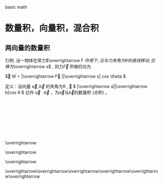 basic math 

# 数量积，向量积，混合积



## 两向量的数量积

引例. 设一物体在常力$\overrightarrow F $作用下, 沿与力夹角为θ 的直线移动, 位移为$\overrightarrow s$ , 则力$\overrightarrow F$ 所做的功为

$ W = |\overrightarrow F ||\overrightarrow s| cos \theta $

定义：设向量 $\overrightarrow a , \overrightarrow b$ 的夹角为θ ,  $ |\overrightarrow a||\overrightarrow b|cos θ $ 记作 $\overrightarrow a \cdot \overrightarrow b$ ，为$\overrightarrow a$与$\overrightarrow b$的数量积 (点积) 。


​	
​		
​			
​				
​			
​		
​	

\overrightarrow

\overrightarrow

\overrightarrow

\overrightarrow\overrightarrow\overrightarrow\overrightarrow\overrightarrow\overrightarrow
